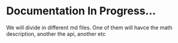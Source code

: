 # Documentation In Progress...

We will divide in different md files. One of them will havce the math description, another the api, another etc